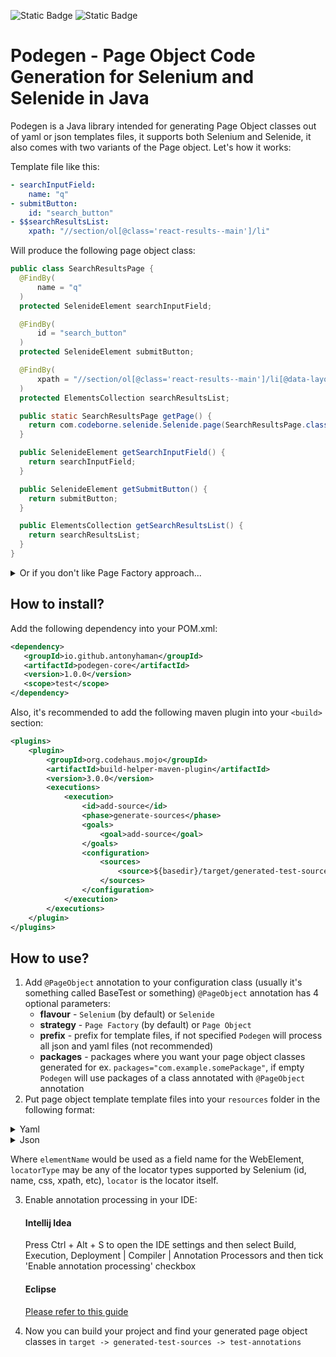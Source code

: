  ![Static Badge](https://img.shields.io/badge/license-Apache%202.0-green)   ![Static Badge](https://img.shields.io/badge/Java-17-green) 


# Podegen - Page Object Code Generation for Selenium and Selenide in Java

Podegen is a Java library intended for generating Page Object classes out of yaml or json templates files,
it supports both Selenium and Selenide, it also comes with two variants of the Page object. Let's how it works:

Template file like this:
```yaml
- searchInputField:
    name: "q"
- submitButton:
    id: "search_button"
- $$searchResultsList:
    xpath: "//section/ol[@class='react-results--main']/li"
```
Will produce the following page object class:

```java
public class SearchResultsPage {
  @FindBy(
      name = "q"
  )
  protected SelenideElement searchInputField;

  @FindBy(
      id = "search_button"
  )
  protected SelenideElement submitButton;

  @FindBy(
      xpath = "//section/ol[@class='react-results--main']/li[@data-layout='organic']"
  )
  protected ElementsCollection searchResultsList;

  public static SearchResultsPage getPage() {
    return com.codeborne.selenide.Selenide.page(SearchResultsPage.class);
  }

  public SelenideElement getSearchInputField() {
    return searchInputField;
  }

  public SelenideElement getSubmitButton() {
    return submitButton;
  }

  public ElementsCollection getSearchResultsList() {
    return searchResultsList;
  }
}


```
<details>
  <summary>Or if you don't like Page Factory approach...</summary>
  ...you can also enjoy 'classic' Page Object: 

```java
public class SearchResultsPage {
  protected By searchInputField = By.name("q");

  protected By submitButton = By.id("search_button");

  protected By searchResultsList = By.xpath("//section/ol[@class='react-results--main']/li");

  protected WebDriver driver;

  public SearchResultsPage(WebDriver driver) {
    this.driver = driver;
  }

  public WebElement getSearchInputField() {
    return driver.findElement(searchInputField);
  }

  public WebElement getSubmitButton() {
    return driver.findElement(submitButton);
  }

  public List<WebElement> getSearchResultsList() {
    return driver.findElements(searchResultsList);
  }
}
```
</details>

## How to install?

Add the following dependency into your POM.xml:
```xml
<dependency>
   <groupId>io.github.antonyhaman</groupId>
   <artifactId>podegen-core</artifactId>
   <version>1.0.0</version>
   <scope>test</scope>
</dependency>
```

Also, it's recommended to add the following maven plugin into your `<build>` section:
```xml
<plugins>
    <plugin>
        <groupId>org.codehaus.mojo</groupId>
        <artifactId>build-helper-maven-plugin</artifactId>
        <version>3.0.0</version>
        <executions>
            <execution>
                <id>add-source</id>
                <phase>generate-sources</phase>
                <goals>
                    <goal>add-source</goal>
                </goals>
                <configuration>
                    <sources>
                        <source>${basedir}/target/generated-test-sources/test-annotations/</source>
                    </sources>
                </configuration>
            </execution>
        </executions>
    </plugin>
</plugins>
```

## How to use?

1. Add `@PageObject` annotation to your configuration class (usually it's something called BaseTest or something)
`@PageObject` annotation has 4 optional parameters:
  	- **flavour** - `Selenium` (by default) or `Selenide`
  	- **strategy** - `Page Factory` (by default) or `Page Object`
  	- **prefix** - prefix for template files, if not specified `Podegen` will process all json and yaml files (not recommended)
  	- **packages** - packages where you want your page object classes generated for ex. `packages="com.example.somePackage"`, if empty `Podegen` will use packages of a class annotated with `@PageObject` annotation
2. Put page object template template files into your `resources` folder in the following format:

  <details>
     <summary>Yaml</summary>
  
   ```yaml
         - elementName:
           locatorType: "locator"		
   ```
  
  </details>

  <details>
     <summary>Json</summary>
  
  ```json
      [
        {
          "elementName": {
             "locatorType": "locator"
           }
         }
       ]
  ```
   </details>

   Where `elementName` would be used as a field name for the WebElement,
   `locatorType` may be any of the locator types supported by Selenium (id, name, css, xpath, etc),
   `locator` is the locator itself.

3. Enable annotation processing in your IDE:

    #### Intellij Idea
      Press Ctrl + Alt + S to open the IDE settings and then select Build, Execution, Deployment | Compiler | Annotation Processors and then tick 'Enable annotation processing' checkbox

    #### Eclipse
     [Please refer to this guide](https://shorturl.at/goEJ9)
   
4. Now you can build your project and find your generated page object classes in `target -> generated-test-sources -> test-annotations`

